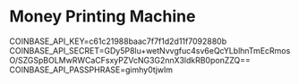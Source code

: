 # Money Printing Machine
COINBASE_API_KEY=c61c21988baac7f7f1d2d11f7092880b
COINBASE_API_SECRET=GDy5P8lu+wetNvvgfuc4sv6eQcYLblhnTmEcRmosO/SZGSpBOLMwRWCaCFsxyPZVcNG3G2nnX3ldkRB0ponZZQ==
COINBASE_API_PASSPHRASE=gimhy0tjwlm
